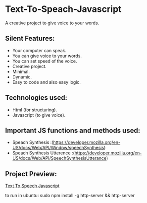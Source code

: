 # Text-To-Speach-Javascript

A creative project to give voice to your words.

## Silent Features:

* Your computer can speak.
* You can give voice to your words.
* You can set speed of the voice.
* Creative project.
* Minimal.
* Dynamic.
* Easy to code and also easy logic.

## Technologies used:

* Html (for structuring).
* Javascript (to give voice).

## Important JS functions and methods used:

* Speach Synthesis :(https://developer.mozilla.org/en-US/docs/Web/API/Window/speechSynthesis)
* Speach Synthesis Utterence :(https://developer.mozilla.org/en-US/docs/Web/API/SpeechSynthesisUtterance)

## Project Preview:

[Text To Speech Javascript](https://alitahir4024.github.io/Text-To-Speach-Javascript/)


to run in ubuntu:
sudo npm install -g http-server && http-server
